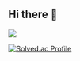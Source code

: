 ## Hi there 👋

![](https://github-profile-summary-cards.vercel.app/api/cards/profile-details?username=notitle12&theme=nord_dark)

[![Solved.ac Profile](http://mazassumnida.wtf/api/v2/generate_badge?boj=notitle1215)](https://solved.ac/notitle1215/)

<!--
**notitle12/notitle12** is a ✨ _special_ ✨ repository because its `README.md` (this file) appears on your GitHub profile.

Here are some ideas to get you started:

- 🔭 I’m currently working on ...
- 🌱 I’m currently learning ...
- 👯 I’m looking to collaborate on ...
- 🤔 I’m looking for help with ...
- 💬 Ask me about ...
- 📫 How to reach me: ...
- 😄 Pronouns: ...
- ⚡ Fun fact: ...
-->
